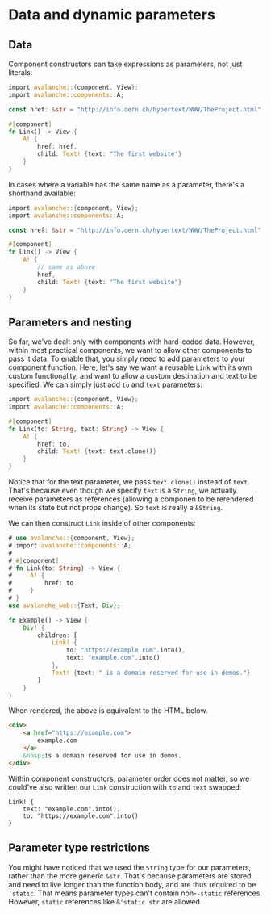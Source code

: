 # Data and dynamic parameters

## Data

Component constructors can take expressions as parameters, not just literals:

```rust
import avalanche::{component, View};
import avalanche::components::A;

const href: &str = "http://info.cern.ch/hypertext/WWW/TheProject.html";

#[component]
fn Link() -> View {
    A! {
        href: href,
        child: Text! {text: "The first website"}
    }
}
```

In cases where a variable has the same name as a parameter, there's a shorthand available:

```rust
import avalanche::{component, View};
import avalanche::components::A;

const href: &str = "http://info.cern.ch/hypertext/WWW/TheProject.html";

#[component]
fn Link() -> View {
    A! {
        // same as above
        href,
        child: Text! {text: "The first website"}
    }
}
```

## Parameters and nesting

So far, we've dealt only with components with hard-coded data. However, within most practical components, we want to allow other components to pass it data.
To enable that, you simply need to add parameters to your component function. Here, let's say we want a reusable `Link` with its own custom functionality,
and want to allow a custom destination and text to be specified. We can simply just add `to` and `text` parameters:

```rust
import avalanche::{component, View};
import avalanche::components::A;

#[component]
fn Link(to: String, text: String) -> View {
    A! {
        href: to,
        child: Text! {text: text.clone()}
    }
}
```

Notice that for the text parameter, we pass `text.clone()` instead of `text`. That's because even though we specify `text` is a `String`,
we actually receive parameters as references (allowing a componen to be rerendered when its state but not props change). So `text` is really a `&String`.

We can then construct `Link` inside of other components:

```rust
# use avalanche::{component, View};
# import avalanche::components::A;
# 
# #[component]
# fn Link(to: String) -> View {
#     A! {
#         href: to
#     }
# }
use avalanche_web::{Text, Div};

fn Example() -> View {
    Div! {
        children: [
            Link! {
                to: "https://example.com".into(),
                text: "example.com".into()
            },
            Text! {text: " is a domain reserved for use in demos."}
        ]
    }
}
```

When rendered, the above is equivalent to the HTML below.
```html
<div>
    <a href="https://example.com">
        example.com
    </a>
    &nbsp;is a domain reserved for use in demos.
</div>
```

Within component constructors, parameter order does not matter, so we could've also written our `Link` construction with `to` and `text` swapped:
```
Link! {
    text: "example.com".into(),
    to: "https://example.com".into()
}
```

## Parameter type restrictions

You might have noticed that we used the `String` type for our parameters, rather than the more generic `&str`. That's because 
parameters are stored and need to live longer than the function body, and are thus required to be `'static`. That means
parameter types can't contain non-`-static` references. However, `static` references like `&'static str` are allowed.

